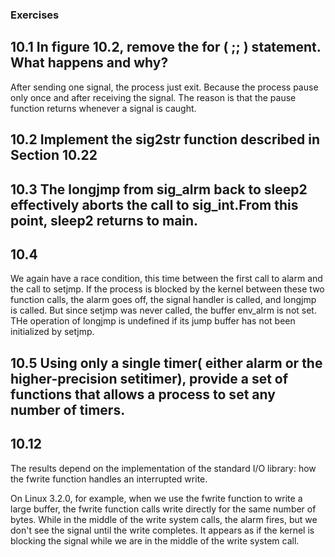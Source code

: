 ### Exercises

## 10.1 In figure 10.2, remove the for ( ;; ) statement. What happens and why?

After sending one signal, the process just exit.
Because the process pause only once and after receiving the signal.
The reason is that the pause function returns whenever a signal is caught.

## 10.2 Implement the sig2str function described in Section 10.22

## 10.3 The longjmp from sig_alrm back to sleep2 effectively aborts the call to sig_int.From this point, sleep2 returns to main.

## 10.4 
We again have a race condition, this time between the first call to alarm and the call to setjmp. If the process is blocked by the kernel between these two function calls, the alarm goes off, the signal handler is called, and longjmp is called. But since setjmp was never called, the buffer env_alrm is not set. THe operation of longjmp is undefined if its jump buffer has not been initialized by setjmp.

## 10.5 Using only a single timer( either alarm or the higher-precision setitimer), provide a set of functions that allows a process to set any number of timers.

## 10.12 
The results depend on the implementation of the standard I/O library: how the fwrite function handles an interrupted write.

On Linux 3.2.0, for example, when we use the fwrite function to write a large buffer, the fwrite function calls write directly for the same number of bytes. While in the middle of the write system calls, the alarm fires, but we don't see the signal until the write completes. It appears as if the kernel is blocking the signal while we are in the middle of the write system call.


